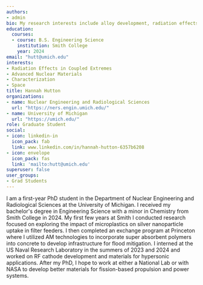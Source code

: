 ```yaml
---
authors:
- admin
bio: My research interests include alloy development, radiation effects, advanced characterization, and developing materials for space applications.
education:
  courses:
  - course: B.S. Engineering Science
    institution: Smith College
    year: 2024
email: "hutt@umich.edu"
interests:
- Radiation Effects in Coupled Extremes
- Advanced Nuclear Materials
- Characterization
- Space
title: Hannah Hutton
organizations:
- name: Nuclear Engineering and Radiological Sciences
  url: "https://ners.engin.umich.edu/"
- name: University of Michigan
  url: "https://umich.edu/"
role: Graduate Student
social:
- icon: linkedin-in
  icon_pack: fab
  link: www.linkedin.com/in/hannah-hutton-6357b6208
- icon: envelope
  icon_pack: fas
  link: 'mailto:hutt@umich.edu'
superuser: false
user_groups:
- Grad Students
---
```


I am a first-year PhD student in the Department of Nuclear Engineering and Radiological Sciences at the University of Michigan. I received my bachelor's degree in Engineering Science with a minor in Chemistry from Smith College in 2024. My first few years at Smith I conducted research focused on exploring the impact of microplastics on silver nanoparticle uptake in filter feeders. I then completed an exchange program at Princeton where I utilized AM technologies to incorporate super absorbent polymers into concrete to develop infrastructure for flood mitigation. I interned at the US Naval Research Laboratory in the summers of 2023 and 2024 and worked on RF cathode development and materials for hypersonic applications. After my PhD, I hope to work at either a National Lab or with NASA to develop better materials for fission-based propulsion and power systems. 